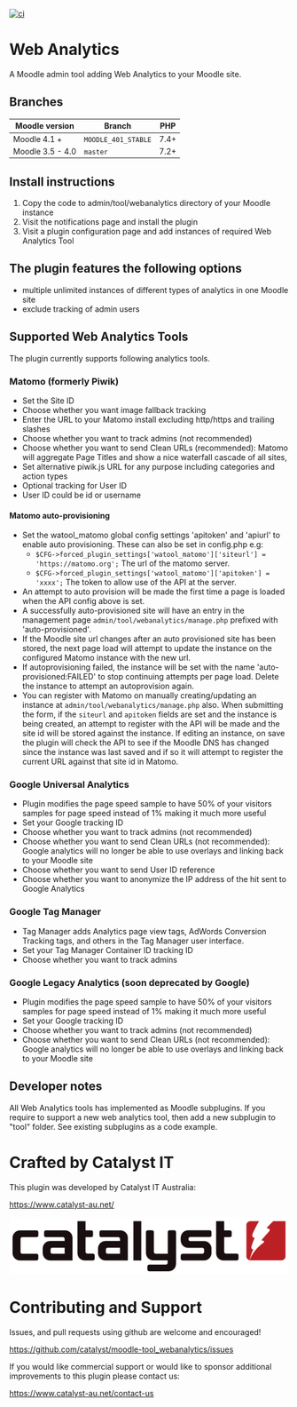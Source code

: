 [![ci](https://github.com/catalyst/moodle-tool_webanalytics/actions/workflows/ci.yml/badge.svg?branch=master)](https://github.com/catalyst/moodle-tool_webanalytics/actions/workflows/ci.yml?branch=master)


# Web Analytics

A Moodle admin tool adding Web Analytics to your Moodle site.

## Branches

| Moodle version    | Branch              | PHP       |
| ----------------- | ------------------- |-----------|
| Moodle 4.1 +      | `MOODLE_401_STABLE` | 7.4+      |
| Moodle 3.5 - 4.0  | `master`            | 7.2+      |

## Install instructions
1. Copy the code to admin/tool/webanalytics directory of your Moodle instance
2. Visit the notifications page and install the plugin
3. Visit a plugin configuration page and add instances of required Web Analytics Tool

## The plugin features the following options
- multiple unlimited instances of different types of analytics in one Moodle site
- exclude tracking of admin users

## Supported Web Analytics Tools 

The plugin currently supports following analytics tools.

### Matomo (formerly Piwik)
- Set the Site ID
- Choose whether you want image fallback tracking
- Enter the URL to your Matomo install excluding http/https and trailing slashes
- Choose whether you want to track admins (not recommended)
- Choose whether you want to send Clean URLs (recommended): Matomo will aggregate Page Titles and show a nice waterfall cascade of all sites, 
- Set alternative piwik.js URL for any purpose
including categories and action types
- Optional tracking for User ID
- User ID could be id or username

#### Matomo auto-provisioning
- Set the watool_matomo global config settings 'apitoken' and 'apiurl' to enable auto provisioning. These can also be set in config.php e.g:
    - `$CFG->forced_plugin_settings['watool_matomo']['siteurl'] = 'https://matomo.org';` The url of the matomo server.
    - `$CFG->forced_plugin_settings['watool_matomo']['apitoken'] = 'xxxx';` The token to allow use of the API at the server.
- An attempt to auto provision will be made the first time a page is loaded when the API config above is set.
- A successfully auto-provisioned site will have an entry in the management page `admin/tool/webanalytics/manage.php` prefixed with 'auto-provisioned'.
- If the Moodle site url changes after an auto provisioned site has been stored, the next page load will attempt to update the instance on the configured Matomo instance with the new url.
- If autoprovisioning failed, the instance will be set with the name 'auto-provisioned:FAILED' to stop continuing attempts per page load. Delete the instance to attempt an autoprovision again.
- You can register with Matomo on manually creating/updating an instance at `admin/tool/webanalytics/manage.php` also. When submitting the form, if the `siteurl` and `apitoken` fields are set and the instance is being created, an attempt to register with the API will be made and the site id will be stored against the instance. If editing an instance, on save the plugin will check the API to see if the  Moodle DNS has changed since the instance was last saved and if so it will attempt to register the current URL against that site id in Matomo.

### Google Universal Analytics
- Plugin modifies the page speed sample to have 50% of your visitors samples for page speed instead of 1% making it much more useful
- Set your Google tracking ID
- Choose whether you want to track admins (not recommended)
- Choose whether you want to send Clean URLs (not recommended): Google analytics will no longer be able to use overlays and linking back to your Moodle site
- Choose whether you want to send User ID reference
- Choose whether you want to anonymize the IP address of the hit sent to Google Analytics

### Google Tag Manager
- Tag Manager adds Analytics page view tags, AdWords Conversion Tracking tags, and others in the Tag Manager user interface.
- Set your Tag Manager Container ID tracking ID
- Choose whether you want to track admins

### Google Legacy Analytics (soon deprecated by Google)
- Plugin modifies the page speed sample to have 50% of your visitors samples for page speed instead of 1% making it much more useful
- Set your Google tracking ID
- Choose whether you want to track admins (not recommended)
- Choose whether you want to send Clean URLs (not recommended): Google analytics will no longer be able to use overlays and linking back to your Moodle site

## Developer notes
All Web Analytics tools has implemented as Moodle subplugins. If you require to support a new web analytics tool, then add a new subplugin to "tool" folder. See existing subplugins as a code example.

# Crafted by Catalyst IT

This plugin was developed by Catalyst IT Australia:

https://www.catalyst-au.net/

![Catalyst IT](/pix/catalyst-logo.png?raw=true)

# Contributing and Support

Issues, and pull requests using github are welcome and encouraged! 

https://github.com/catalyst/moodle-tool_webanalytics/issues

If you would like commercial support or would like to sponsor additional improvements
to this plugin please contact us:

https://www.catalyst-au.net/contact-us

